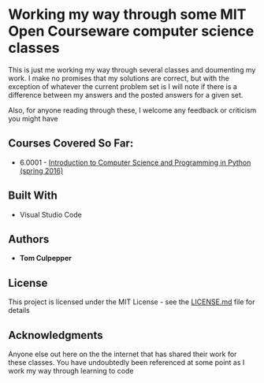# Working my way through some MIT Open Courseware computer science classes

This is just me working my way through several classes and doumenting my work.  I make no promises that my solutions are correct, but with the exception of whatever the current problem set is I will note if there is a difference between my answers and the posted answers for a given set. 

Also, for anyone reading through these, I welcome any feedback or criticism you might have

## Courses Covered So Far:

* 6.0001 - [Introduction to Computer Science and Programming in Python (spring 2016)](https://ocw.mit.edu/courses/electrical-engineering-and-computer-science/6-0001-introduction-to-computer-science-and-programming-in-python-fall-2016/)


## Built With

* Visual Studio Code

## Authors

* **Tom Culpepper**

## License

This project is licensed under the MIT License - see the [LICENSE.md](LICENSE.md) file for details

## Acknowledgments

Anyone else out here on the the internet that has shared their work for these classes.  You have undoubtedly been referenced at some point as I work my way through learning to code